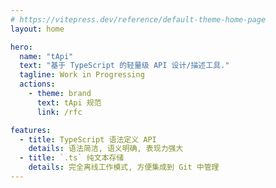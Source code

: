 ```yaml
---
# https://vitepress.dev/reference/default-theme-home-page
layout: home

hero:
  name: "tApi"
  text: "基于 TypeScript 的轻量级 API 设计/描述工具."
  tagline: Work in Progressing
  actions:
    - theme: brand
      text: tApi 规范
      link: /rfc

features:
  - title: TypeScript 语法定义 API
    details: 语法简洁, 语义明确, 表现力强大
  - title: `.ts` 纯文本存储
    details: 完全离线工作模式, 方便集成到 Git 中管理
---
```

